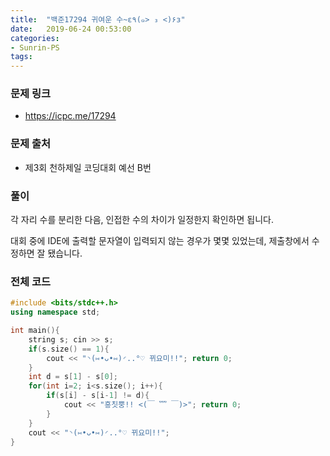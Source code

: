 ```yaml
---
title:  "백준17294 귀여운 수~ε٩(๑> ₃ <)۶з"
date:   2019-06-24 00:53:00
categories:
- Sunrin-PS
tags:
---
```


### 문제 링크
* https://icpc.me/17294

### 문제 출처
* 제3회 천하제일 코딩대회 예선 B번

### 풀이
각 자리 수를 분리한 다음, 인접한 수의 차이가 일정한지 확인하면 됩니다.

대회 중에 IDE에 출력할 문자열이 입력되지 않는 경우가 몇몇 있었는데, 제출창에서 수정하면 잘 됐습니다.

### 전체 코드
```cpp
#include <bits/stdc++.h>
using namespace std;

int main(){
	string s; cin >> s;
	if(s.size() == 1){
		cout << "◝(⑅•ᴗ•⑅)◜..°♡ 뀌요미!!"; return 0;
	}
	int d = s[1] - s[0];
	for(int i=2; i<s.size(); i++){
		if(s[i] - s[i-1] != d){
			cout << "흥칫뿡!! <(￣ ﹌ ￣)>"; return 0;
		}
	}
	cout << "◝(⑅•ᴗ•⑅)◜..°♡ 뀌요미!!";
}
```
